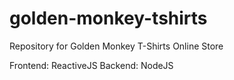 # golden-monkey-tshirts
Repository for Golden Monkey T-Shirts Online Store

Frontend: ReactiveJS
Backend: NodeJS